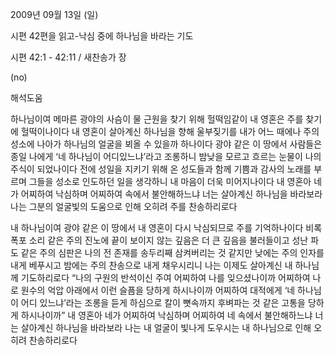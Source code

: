 2009년 09월 13일 (일)

시편 42편을 읽고-낙심 중에 하나님을 바라는 기도



시편 42:1 - 42:11 / 새찬송가  장


(no)

해석도움





하나님이여 메마른 광야의 사슴이 물 근원을 찾기 위해 헐떡임같이 
내 영혼은 주를 찾기에 헐떡이나이다
내 영혼이 살아계신 하나님을 향해 울부짖기를
내가 어느 때에나 주의 성소에 나아가 하나님의 얼굴을 뵈올 수 있을까 하나이다
광야 같은 이 땅에서 사람들은 종일 나에게 ‘네 하나님이 어디있느냐’라고 조롱하니
밤낮을 모르고 흐르는 눈물이 나의 주식이 되었나이다 
전에 성일을 지키기 위해 온 성도들과 함께 기쁨과 감사의 노래를 부르며 
그들을 성소로 인도하던 일을 생각하니 내 마음이 더욱 미어지나이다
내 영혼아 네가 어찌하여 낙심하며 어찌하여 속에서 불안해하느냐
너는 살아계신 하나님을 바라보라
나는 그분의 얼굴빛의 도움으로 인해 오히려 주를 찬송하리로다 

내 하나님이여 광야 같은 이 땅에서 
내 영혼이 다시 낙심되므로 주를 기억하나이다
비록 폭포 소리 같은 주의 진노에 
끝이 보이지 않는 깊음은 더 큰 깊음을 불러들이고
성난 파도 같은 주의 심판은 
나의 전 존재를 송두리째 삼켜버리는 것 같지만 
낮에는 주의 인자를 내게 베푸시고
밤에는 주의 찬송으로 내게 채우시리니
나는 이제도 살아계신 내 하나님께 기도하리로다 
“나의 구원의 반석이신 주여 어찌하여 나를 잊으셨나이까
어찌하여 나로 원수의 억압 아래에서 이런 슬픔을 당하게 하시나이까
어찌하여 대적에게 ‘네 하나님이 어디 있느냐’라는 조롱을 듣게 하심으로 
칼이 뼛속까지 후벼파는 것 같은 고통을 당하게 하시나이까”
내 영혼아 네가 어찌하여 낙심하며
어찌하여 네 속에서 불안해하느냐 
너는 살아계신 하나님을 바라보라 
나는 내 얼굴이 빛나게 도우시는 내 하나님으로 인해 오히려 찬송하리로다